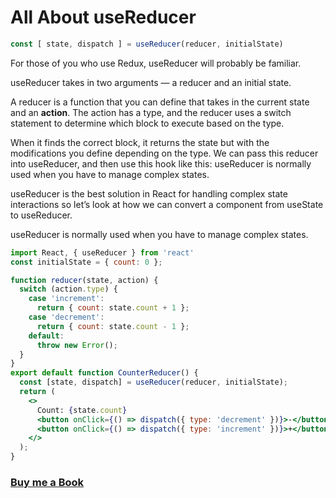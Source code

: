 # All About useReducer

```jsx
const [ state, dispatch ] = useReducer(reducer, initialState)
```
For those of you who use Redux, useReducer will probably be familiar.

useReducer takes in two arguments — a reducer and an initial state.

A reducer is a function that you can define that takes in the current state and an **action**. The action has a type, and the reducer uses a switch statement to determine which block to execute based on the type.

When it finds the correct block, it returns the state but with the modifications you define depending on the type. We can pass this reducer into useReducer, and then use this hook like this:
useReducer is normally used when you have to manage complex states.

useReducer is the best solution in React for handling complex state interactions so let’s look at how we can convert a component from useState to useReducer.

useReducer is normally used when you have to manage complex states.

```jsx
import React, { useReducer } from 'react'
const initialState = { count: 0 };

function reducer(state, action) {
  switch (action.type) {
    case 'increment':
      return { count: state.count + 1 };
    case 'decrement':
      return { count: state.count - 1 };
    default:
      throw new Error();
  }
}
export default function CounterReducer() {
  const [state, dispatch] = useReducer(reducer, initialState);
  return (
    <>
      Count: {state.count}
      <button onClick={() => dispatch({ type: 'decrement' })}>-</button>
      <button onClick={() => dispatch({ type: 'increment' })}>+</button>
    </>
  );
}

```
### [Buy me a Book](https://bit.ly/388sUbE)




